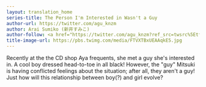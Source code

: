 ```yaml
---
layout: translation_home
series-title: The Person I'm Interested in Wasn't a Guy
author-url: https://twitter.com/agu_knzm
author: Arai Sumiko (新井すみこ)
author-follow: <a href="https://twitter.com/agu_knzm?ref_src=twsrc%5Etfw" class="twitter-follow-button" data-size="large" data-dnt="true" data-show-count="false">Follow @agu_knzm</a><script async src="https://platform.twitter.com/widgets.js" charset="utf-8"></script>
title-image-url: https://pbs.twimg.com/media/FTVXTBxUEAAqkE5.jpg
---
```

Recently at the the CD shop Aya frequents, she met a guy she's interested in.
A cool boy dressed head-to-toe in all black! However,
the "guy" Mitsuki is having conflicted feelings about the situation; after all, they aren't a guy!
Just how will this relationship between boy(?) and girl evolve?